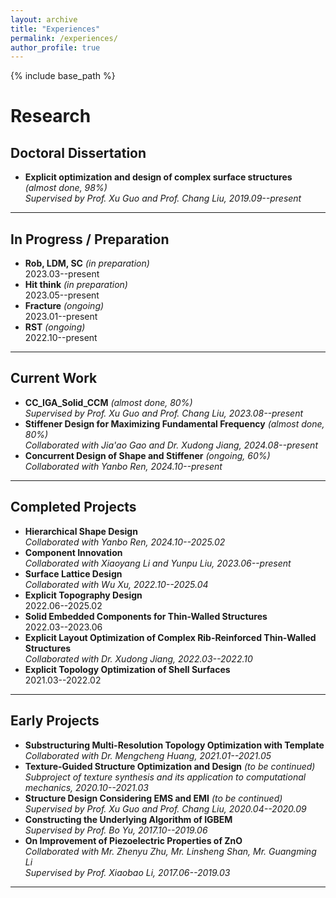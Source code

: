 ```yaml
---
layout: archive
title: "Experiences"
permalink: /experiences/
author_profile: true
---
```


{% include base_path %}

# Research

## Doctoral Dissertation
- **Explicit optimization and design of complex surface structures** *(almost done, 98%)*  
  *Supervised by Prof. Xu Guo and Prof. Chang Liu, 2019.09--present*

---

## In Progress / Preparation
- **Rob, LDM, SC** *(in preparation)*  
  2023.03--present  
- **Hit think** *(in preparation)*  
  2023.05--present  
- **Fracture** *(ongoing)*  
  2023.01--present  
- **RST** *(ongoing)*  
  2022.10--present  

---

## Current Work
- **CC_IGA_Solid_CCM** *(almost done, 80%)*  
  *Supervised by Prof. Xu Guo and Prof. Chang Liu, 2023.08--present*
- **Stiffener Design for Maximizing Fundamental Frequency** *(almost done, 80%)*  
  *Collaborated with Jia'ao Gao and Dr. Xudong Jiang, 2024.08--present*
- **Concurrent Design of Shape and Stiffener** *(ongoing, 60%)*  
  *Collaborated with Yanbo Ren, 2024.10--present*

---

## Completed Projects
- **Hierarchical Shape Design**  
  *Collaborated with Yanbo Ren, 2024.10--2025.02*
- **Component Innovation**  
  *Collaborated with Xiaoyang Li and Yunpu Liu, 2023.06--present*
- **Surface Lattice Design**  
  *Collaborated with Wu Xu, 2022.10--2025.04*
- **Explicit Topography Design**  
  2022.06--2025.02
- **Solid Embedded Components for Thin-Walled Structures**  
  2022.03--2023.06
- **Explicit Layout Optimization of Complex Rib-Reinforced Thin-Walled Structures**  
  *Collaborated with Dr. Xudong Jiang, 2022.03--2022.10*
- **Explicit Topology Optimization of Shell Surfaces**  
  2021.03--2022.02

---

## Early Projects
- **Substructuring Multi-Resolution Topology Optimization with Template**  
  *Collaborated with Dr. Mengcheng Huang, 2021.01--2021.05*
- **Texture-Guided Structure Optimization and Design** *(to be continued)*  
  *Subproject of texture synthesis and its application to computational mechanics, 2020.10--2021.03*
- **Structure Design Considering EMS and EMI** *(to be continued)*  
  *Supervised by Prof. Xu Guo and Prof. Chang Liu, 2020.04--2020.09*
- **Constructing the Underlying Algorithm of IGBEM**  
  *Supervised by Prof. Bo Yu, 2017.10--2019.06*
- **On Improvement of Piezoelectric Properties of ZnO**  
  *Collaborated with Mr. Zhenyu Zhu, Mr. Linsheng Shan, Mr. Guangming Li*  
  *Supervised by Prof. Xiaobao Li, 2017.06--2019.03*

---

